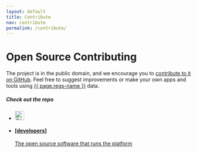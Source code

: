 ```yaml
---
layout: default
title: Contribute
nav: contribute
permalink: /contribute/
---
```

# Open Source Contributing

The project is in the public domain, and we encourage you to [contribute to it on GitHub]({{page.regs-dev-url}}). Feel free to suggest improvements or make your own apps and tools using [{{ page.regs-name }}]({{page.regs-url}}) data.

##### Check out the repo

<ul class="repo-list no-padding">
  <li class="list-icon">
    <p class="image-wrap">
      <img src="http://usg-website-templates.github.io/developer-hub/static/img/octocat.png" width="25px" title="Github">
    </p>
  </li>
  <li>
    <a href="{{page.regs-dev-url}}">
      <h4>[developers]</h4>
      <p>The open source software that runs the platform</p>
    </a>
  </li>
</ul>
<body id="contribute"></body>
